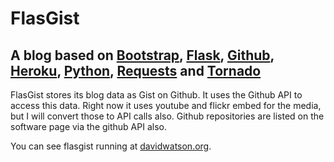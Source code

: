 # FlasGist

## A blog based on <a href="http://twitter.github.com/bootstrap/">Bootstrap</a>, <a href="http://flask.pocoo.org/">Flask</a>, <a href="https://github.com/">Github</a>, <a href="http://www.heroku.com/">Heroku</a>, <a href="http://python.org/">Python</a>, <a href="http://docs.python-requests.org/en/latest/index.html">Requests</a> and <a href="http://www.tornadoweb.org/">Tornado</a>

FlasGist stores its blog data as Gist on Github. It uses the Github API to access this data. Right now it uses youtube and flickr embed for the media, but I will convert those to API calls also. Github repositories are listed on the software page via the github API also.

You can see flasgist running at <a href="http://davidwatson.org/">davidwatson.org</a>.

